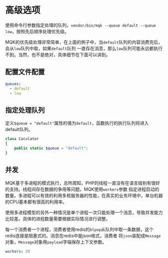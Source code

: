 高级选项
========

使用命令行参数指定处理的队列。`vendor/bin/mqk --queue default --queue low`，按照先后顺序处理优先级。

MQK的优先级处理非常简单，在上面的例子中，当`default`队列的内容消费完后，会从`low`队列中取，如果`default`队列
一直存在消息，那么`low`队列可能永远都执行不到。当然，也不是绝对，具体细节在下面可以讲到。

配置文件配置
--------

```yaml
queues:
  - default
  - low
```

指定处理队列
-----------

定义`$queue = "default"`属性的值为`default`，函数执行的执行队列将进入default队列。

```php
class Caculator
{
    public static $queue = "default";
}
```

并发
----

MQK基于多进程的模式执行，总所周知，PHP的线程一直没有在语言级别有很好的支持。线程间存在数据的争用等问题。MQK使用`workers`参数
指定进程启动的数量。多进程可以有效的利用多核服务器的性能，在真实的业务环境中，单台机器的CPU基本都有很高的利用率。

使用多进程模型的另外一种情况是单个进程一次只能处理一个消息，导致并发能力比较差。具体的进程数量需要根据实际情况进行调整。

每一个消费者一个进程，消费者使用redis的`blpop`从队列中取一条数据，这个redis连接是阻塞式的。消息在redis中是json格式，消费者
将`json`装配成`Message`对象，`Message`对象用`payload`字端保存上下文参数。

```yaml
workers: 20
```